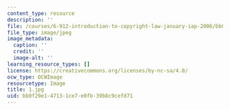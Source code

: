 ```yaml
---
content_type: resource
description: ''
file: /courses/6-912-introduction-to-copyright-law-january-iap-2006/bb0f29e147131ce7e0fb39b8c9cefd71_1.jpg
file_type: image/jpeg
image_metadata:
  caption: ''
  credit: ''
  image-alt: ''
learning_resource_types: []
license: https://creativecommons.org/licenses/by-nc-sa/4.0/
ocw_type: OCWImage
resourcetype: Image
title: 1.jpg
uid: bb0f29e1-4713-1ce7-e0fb-39b8c9cefd71
---
```

